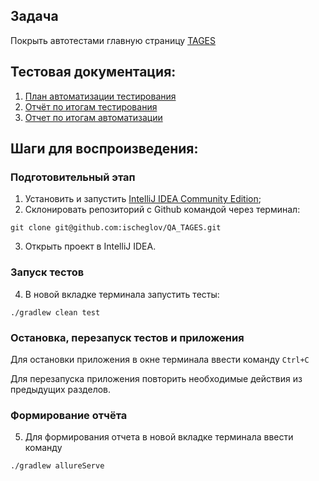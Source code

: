 ## Задача

Покрыть автотестами главную страницу [TAGES](https://tages.ru/)

## Тестовая документация:

1. [План автоматизации тестирования](documentation/Plan.md)
2. [Отчёт по итогам тестирования](documentation/Report.md)
3. [Отчет по итогам автоматизации](documentation/Allure.md)

## Шаги для воспроизведения:

### Подготовительный этап

1. Установить и запустить [IntelliJ IDEA Community Edition](https://www.jetbrains.com/idea/download/);
2. Склонировать репозиторий с Github командой через терминал:
```
git clone git@github.com:ischeglov/QA_TAGES.git
```
3. Открыть проект в IntelliJ IDEA.

### Запуск тестов

4. В новой вкладке терминала запустить тесты:
 ```
./gradlew clean test
```
### Остановка, перезапуск тестов и приложения

Для остановки приложения в окне терминала ввести команду 
`Ctrl+С`

Для перезапуска приложения повторить необходимые действия из предыдущих разделов.

### Формирование отчёта

5. Для формирования отчета в новой вкладке терминала ввести команду
```
./gradlew allureServe
```
